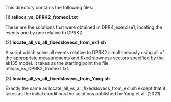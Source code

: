 
This directory contains the following files:  

(1) **rellocs_vs_DPRK2_fromex1.txt**  

These are the solutions that were obtained in DPRK_exercise1, locating the events one by one relative to DPRK2.  

(2) **locate_all_vs_all_fixedslovecs_from_ex1.sh**  

A script which solve all events relative to DPRK2 simultaneously using all of the appropriate measurements
and fixed slowness vectors specified by the ak135 model. It takes as the starting point the file rellocs_vs_DPRK2_fromex1.txt.  

(3) **locate_all_vs_all_fixedslovecs_from_Yang.sh**  

Exactly the same as locate_all_vs_all_fixedslovecs_from_ex1.sh except that it takes as the initial conditions the solutions
published by Yang et al. (2021).
